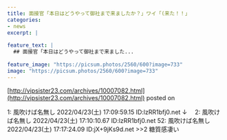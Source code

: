 ```yaml
---
title: 面接官「本日はどうやって御社まで来ましたか？」ワイ「(来た！！」
categories:
- news
excerpt: |
  
feature_text: |
  ## 面接官「本日はどうやって御社まで来ました...
  
feature_image: "https://picsum.photos/2560/600?image=733"
image: "https://picsum.photos/2560/600?image=733"
---
```


[http://vipsister23.com/archives/10007082.html](http://vipsister23.com/archives/10007082.html)
posted on 

<!--more-->

1: 風吹けば名無し 2022/04/23(土) 17:09:59.15 ID:lzRR1bfj0.net ↓　 2: 風吹けば名無し 2022/04/23(土) 17:10:10.67 ID:lzRR1bfj0.net 52: 風吹けば名無し 2022/04/23(土) 17:17:24.09 ID:jX+9jKs9d.net &gt;&gt;2 糖質感凄い
